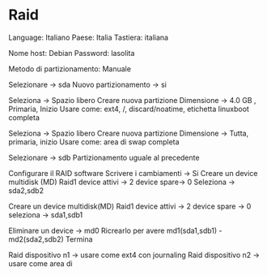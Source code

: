
# Raid 

Language: Italiano
Paese: Italia
Tastiera: italiana

Nome host: Debian
Password: lasolita

Metodo di partizionamento: Manuale

Selezionare -> sda
Nuovo partizionamento -> si

Seleziona -> Spazio libero
Creare nuova partizione
Dimensione -> 4.0 GB , Primaria, Inizio
Usare come: ext4, /, discard/noatime, etichetta linuxboot
completa

Seleziona -> Spazio libero
Creare nuova partizione
Dimensione -> Tutta, primaria, inizio
Usare come: area di swap
completa

Selezionare -> sdb
Partizionamento uguale al precedente

Configurare il RAID software
Scrivere i cambiamenti -> Si
Creare un device multidisk (MD)
Raid1
device attivi -> 2
device spare-> 0
Seleziona -> sda2,sdb2

Creare un device multidisk(MD)
Raid1
device attivi -> 2
device spare -> 0
seleziona -> sda1,sdb1

Eliminare un device -> md0
Ricrearlo per avere md1(sda1,sdb1) - md2(sda2,sdb2)
Termina

Raid dispositivo n1 -> usare come ext4 con journaling
Raid dispositivo n2 -> usare come area di 
<!--stackedit_data:
eyJoaXN0b3J5IjpbLTg4Nzg3MDg5MF19
-->